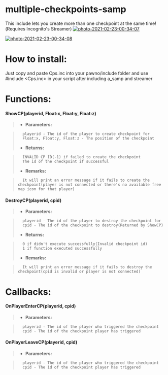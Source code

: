 # multiple-checkpoints-samp
This include lets you create more than one checkpoint at the same time!(Requires Incognito's Streamer)
<a href="https://ibb.co/zX4JTJc"><img src="https://i.ibb.co/hBmfJf5/photo-2021-02-23-00-34-07.jpg" alt="photo-2021-02-23-00-34-07" border="0"></a>

<a href="https://imgbb.com/"><img src="https://i.ibb.co/3mb9gFp/photo-2021-02-23-00-34-08.jpg" alt="photo-2021-02-23-00-34-08" border="0"></a>

# How to install:
Just copy and paste Cps.inc into your pawno/include folder and use #include <Cps.inc> in your script after including a_samp and streamer

# Functions:

#### ShowCP(playerid, Float:x, Float:y, Float:z)
>* **Parameters:**

>       playerid - The id of the player to create checkpoint for
>       Float:x, Float:y, Float:z - The position of the checkpoint
>* **Returns:**

>       INVALID_CP_ID(-1) if failed to create the checkpoint
>       The id of the checkpoint if successful
>* **Remarks:**

>       It will print an error message if it fails to create the checkpoint(player is not connected or there's no available free map icon for that player)

#### DestroyCP(playerid, cpid)
>* **Parameters:**

>       playerid - The id of the player to destroy the checkpoint for
>       cpid - The id of the checkpoint to destroy(Returned by ShowCP)
>* **Returns:**

>       0 if didn't execute successfully(Invalid checkpoint id)
>       1 if function executed successfully
>* **Remarks:**

>       It will print an error message if it fails to destroy the checkpoint(cpid is invalid or player is not connected)

# Callbacks:

#### OnPlayerEnterCP(playerid, cpid)
>* **Parameters:**

>       playerid - The id of the player who triggered the checkpoint
>       cpid - The id of the checkpoint player has triggered

#### OnPlayerLeaveCP(playerid, cpid)
>* **Parameters:**

>       playerid - The id of the player who triggered the checkpoint
>       cpid - The id of the checkpoint player has triggered
